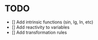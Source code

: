 # TODO

- [] Add intrinsic functions (sin, lg, ln, etc)
- [] Add reactivity to variables
- [] Add transformation rules
